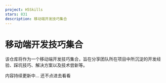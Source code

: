 ```yaml
---
project: H5Skills
stars: 831
description: 移动端开发技巧集合
---
```


移动端开发技巧集合
=========

该仓库将作为一个移动端开发技巧集合，旨在分享团队所在项目中所沉淀的开发经验、踩坑技巧、解决方案以及技术尝新等。

内容持续更新中... 还不点进去看看
